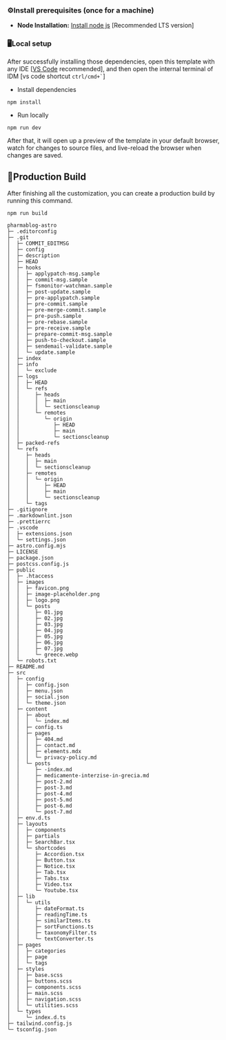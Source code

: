### ⚙️Install prerequisites (once for a machine)

- **Node Installation:** [Install node js](https://nodejs.org/en/download/) [Recommended LTS version]

### 🖥️Local setup

After successfully installing those dependencies, open this template with any IDE [[VS Code](https://code.visualstudio.com/) recommended], and then open the internal terminal of IDM [vs code shortcut <code>ctrl/cmd+\`</code>]

- Install dependencies

```
npm install
```

- Run locally

```
npm run dev
```

After that, it will open up a preview of the template in your default browser, watch for changes to source files, and live-reload the browser when changes are saved.

## 🔨Production Build

After finishing all the customization, you can create a production build by running this command.

```
npm run build
```

```
pharmablog-astro
├─ .editorconfig
├─ .git
│  ├─ COMMIT_EDITMSG
│  ├─ config
│  ├─ description
│  ├─ HEAD
│  ├─ hooks
│  │  ├─ applypatch-msg.sample
│  │  ├─ commit-msg.sample
│  │  ├─ fsmonitor-watchman.sample
│  │  ├─ post-update.sample
│  │  ├─ pre-applypatch.sample
│  │  ├─ pre-commit.sample
│  │  ├─ pre-merge-commit.sample
│  │  ├─ pre-push.sample
│  │  ├─ pre-rebase.sample
│  │  ├─ pre-receive.sample
│  │  ├─ prepare-commit-msg.sample
│  │  ├─ push-to-checkout.sample
│  │  ├─ sendemail-validate.sample
│  │  └─ update.sample
│  ├─ index
│  ├─ info
│  │  └─ exclude
│  ├─ logs
│  │  ├─ HEAD
│  │  └─ refs
│  │     ├─ heads
│  │     │  ├─ main
│  │     │  └─ sectionscleanup
│  │     └─ remotes
│  │        └─ origin
│  │           ├─ HEAD
│  │           ├─ main
│  │           └─ sectionscleanup
│  ├─ packed-refs
│  └─ refs
│     ├─ heads
│     │  ├─ main
│     │  └─ sectionscleanup
│     ├─ remotes
│     │  └─ origin
│     │     ├─ HEAD
│     │     ├─ main
│     │     └─ sectionscleanup
│     └─ tags
├─ .gitignore
├─ .markdownlint.json
├─ .prettierrc
├─ .vscode
│  ├─ extensions.json
│  └─ settings.json
├─ astro.config.mjs
├─ LICENSE
├─ package.json
├─ postcss.config.js
├─ public
│  ├─ .htaccess
│  ├─ images
│  │  ├─ favicon.png
│  │  ├─ image-placeholder.png
│  │  ├─ logo.png
│  │  └─ posts
│  │     ├─ 01.jpg
│  │     ├─ 02.jpg
│  │     ├─ 03.jpg
│  │     ├─ 04.jpg
│  │     ├─ 05.jpg
│  │     ├─ 06.jpg
│  │     ├─ 07.jpg
│  │     └─ greece.webp
│  └─ robots.txt
├─ README.md
├─ src
│  ├─ config
│  │  ├─ config.json
│  │  ├─ menu.json
│  │  ├─ social.json
│  │  └─ theme.json
│  ├─ content
│  │  ├─ about
│  │  │  └─ index.md
│  │  ├─ config.ts
│  │  ├─ pages
│  │  │  ├─ 404.md
│  │  │  ├─ contact.md
│  │  │  ├─ elements.mdx
│  │  │  └─ privacy-policy.md
│  │  └─ posts
│  │     ├─ -index.md
│  │     ├─ medicamente-interzise-in-grecia.md
│  │     ├─ post-2.md
│  │     ├─ post-3.md
│  │     ├─ post-4.md
│  │     ├─ post-5.md
│  │     ├─ post-6.md
│  │     └─ post-7.md
│  ├─ env.d.ts
│  ├─ layouts
│  │  ├─ components
│  │  ├─ partials
│  │  ├─ SearchBar.tsx
│  │  └─ shortcodes
│  │     ├─ Accordion.tsx
│  │     ├─ Button.tsx
│  │     ├─ Notice.tsx
│  │     ├─ Tab.tsx
│  │     ├─ Tabs.tsx
│  │     ├─ Video.tsx
│  │     └─ Youtube.tsx
│  ├─ lib
│  │  └─ utils
│  │     ├─ dateFormat.ts
│  │     ├─ readingTime.ts
│  │     ├─ similarItems.ts
│  │     ├─ sortFunctions.ts
│  │     ├─ taxonomyFilter.ts
│  │     └─ textConverter.ts
│  ├─ pages
│  │  ├─ categories
│  │  ├─ page
│  │  └─ tags
│  ├─ styles
│  │  ├─ base.scss
│  │  ├─ buttons.scss
│  │  ├─ components.scss
│  │  ├─ main.scss
│  │  ├─ navigation.scss
│  │  └─ utilities.scss
│  └─ types
│     └─ index.d.ts
├─ tailwind.config.js
└─ tsconfig.json

```
